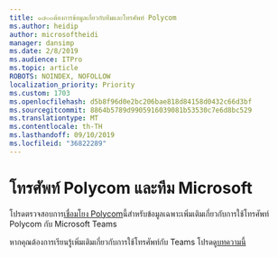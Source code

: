 ```yaml
---
title: ๑๗๐๓ต้องการข้อมูลเกี่ยวกับทีมและโทรศัพท์ Polycom
ms.author: heidip
author: microsoftheidi
manager: dansimp
ms.date: 2/8/2019
ms.audience: ITPro
ms.topic: article
ROBOTS: NOINDEX, NOFOLLOW
localization_priority: Priority
ms.custom: 1703
ms.openlocfilehash: d5b8f96d0e2bc206bae818d84158d0432c66d3bf
ms.sourcegitcommit: 8864b5789d9905916039081b53530c7e6d8bc529
ms.translationtype: MT
ms.contentlocale: th-TH
ms.lasthandoff: 09/10/2019
ms.locfileid: "36822289"
---
```

# <a name="polycom-phones-and-microsoft-teams"></a>โทรศัพท์ Polycom และทีม Microsoft

โปรดตรวจสอบการ[เชื่อมโยง Polycom](https://aka.ms/polycom-phones)นี้สำหรับข้อมูลเฉพาะเพิ่มเติมเกี่ยวกับการใช้โทรศัพท์ Polycom กับ Microsoft Teams

หากคุณต้องการเรียนรู้เพิ่มเติมเกี่ยวกับการใช้โทรศัพท์กับ Teams โปรดดู[บทความนี้](https://docs.microsoft.com/microsoftteams/phones-for-teams)
